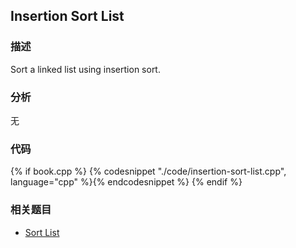 ## Insertion Sort List


### 描述

Sort a linked list using insertion sort.


### 分析

无


### 代码

{% if book.cpp %}
  {% codesnippet "./code/insertion-sort-list.cpp", language="cpp" %}{% endcodesnippet %}
{% endif %}


### 相关题目

* [Sort List](sort-list.md)
